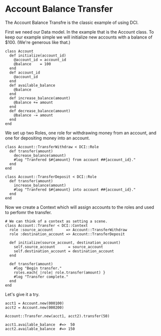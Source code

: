 # Account Balance Transfer

The Account Balance Transfre is the classic example of using DCI.

First we need our Data model. In the example that is the Account class.
To keep our example simple we will initialize new accounts with
a balance of $100. (We're generous like that.)

    class Account
      def initialize(account_id)
        @account_id = account_id
        @balance    = 100
      end
      def account_id
        @account_id
      end
      def available_balance
        @balance
      end
      def increase_balance(amount)
        @balance += amount
      end
      def decrease_balance(amount)
        @balance -= amount
      end
    end

We set up two Roles, one role for withdrawing money from an account,
and one for depositing money into an account.

    class Account::TransferWithdraw < DCI::Role
      def transfer(amount)
        decrease_balance(amount)
        #log "Tranfered $#{amount} from account ##{account_id}."
      end
    end

    class Account::TransferDeposit < DCI::Role
      def transfer(amount)
        increase_balance(amount)
        #log "Tranfered $#{amount} into account ##{account_id}."
      end
    end

Now we create a Context which will assign accounts to the roles
and used to perfomr the transfer.

    # We can think of a context as setting a scene.
    class Account::Transfer < DCI::Context
      role :source_account      => Account::TransferWithdraw
      role :destination_account => Account::TransferDeposit

      def initialize(source_account, destination_account)
        self.source_account      = source_account
        self.destination_account = destination_account
      end

      def transfer(amount)
        #log "Begin transfer."
        roles.each{ |role| role.transfer(amount) }
        #log "Transfer complete."
      end
    end

Let's give it a try.

    acct1 = Account.new(000100)
    acct2 = Account.new(000200)

    Account::Transfer.new(acct1, acct2).transfer(50)

    acct1.available_balance  #=>  50
    acct2.available_balance  #=> 150

